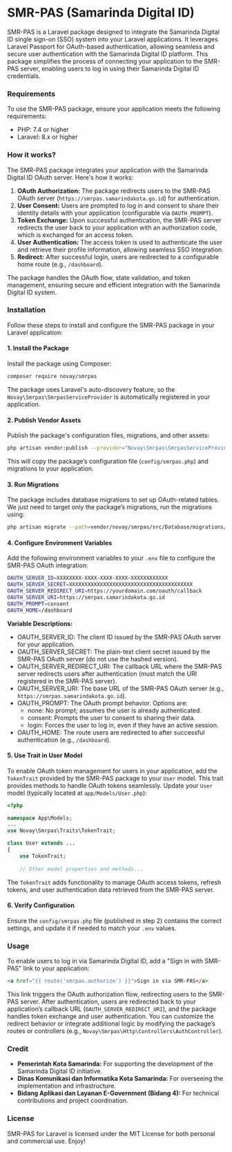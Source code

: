 # SMR-PAS (Samarinda Digital ID)

SMR-PAS is a Laravel package designed to integrate the Samarinda Digital ID single sign-on (SSO) system into your Laravel applications. It leverages Laravel Passport for OAuth-based authentication, allowing seamless and secure user authentication with the Samarinda Digital ID platform. This package simplifies the process of connecting your application to the SMR-PAS server, enabling users to log in using their Samarinda Digital ID credentials.

### Requirements
To use the SMR-PAS package, ensure your application meets the following requirements:
- PHP: 7.4 or higher
- Laravel: 8.x or higher

### How it works?
The SMR-PAS package integrates your application with the Samarinda Digital ID OAuth server. Here's how it works:
1. **OAuth Authorization:** The package redirects users to the SMR-PAS OAuth server (`https://smrpas.samarindakota.go.id`) for authentication.
2. **User Consent:** Users are prompted to log in and consent to share their identity details with your application (configurable via `OAUTH_PROMPT`).
3. **Token Exchange:** Upon successful authentication, the SMR-PAS server redirects the user back to your application with an authorization code, which is exchanged for an access token.
4. **User Authentication:** The access token is used to authenticate the user and retrieve their profile information, allowing seamless SSO integration.
5. **Redirect:** After successful login, users are redirected to a configurable home route (e.g., `/dashboard`).

The package handles the OAuth flow, state validation, and token management, ensuring secure and efficient integration with the Samarinda Digital ID system.

### Installation
Follow these steps to install and configure the SMR-PAS package in your Laravel application:

#### 1. Install the Package
Install the package using Composer:
```bash
composer require novay/smrpas
```
The package uses Laravel's auto-discovery feature, so the `Novay\Smrpas\SmrpasServiceProvider` is automatically registered in your application.

#### 2. Publish Vendor Assets
Publish the package's configuration files, migrations, and other assets:
```bash
php artisan vendor:publish --provider="Novay\Smrpas\SmrpasServiceProvider"
```

This will copy the package’s configuration file (`config/smrpas.php`) and migrations to your application.

#### 3. Run Migrations
The package includes database migrations to set up OAuth-related tables. 
We just need to target only the package’s migrations, run the migrations using:

```bash
php artisan migrate --path=vendor/novay/smrpas/src/Database/migrations/2023_09_26_100536_create_oauths_table.php
```

#### 4. Configure Environment Variables
Add the following environment variables to your `.env` file to configure the SMR-PAS OAuth integration:
```bash
OAUTH_SERVER_ID=XXXXXXXX-XXXX-XXXX-XXXX-XXXXXXXXXXXX
OAUTH_SERVER_SECRET=XXXXXXXXXXXXXXXXXXXXXXXXXXXXXXXXXXXXXXXX
OAUTH_SERVER_REDIRECT_URI=https://yourdomain.com/oauth/callback
OAUTH_SERVER_URI=https://smrpas.samarindakota.go.id
OAUTH_PROMPT=consent
OAUTH_HOME=/dashboard
```

**Variable Descriptions:**
- OAUTH_SERVER_ID: The client ID issued by the SMR-PAS OAuth server for your application.
- OAUTH_SERVER_SECRET: The plain-text client secret issued by the SMR-PAS OAuth server (do not use the hashed version).
- OAUTH_SERVER_REDIRECT_URI: The callback URL where the SMR-PAS server redirects users after authentication (must match the URI registered in the SMR-PAS server).
- OAUTH_SERVER_URI: The base URL of the SMR-PAS OAuth server (e.g., `https://smrpas.samarindakota.go.id`).
- OAUTH_PROMPT: The OAuth prompt behavior. Options are:
    - none: No prompt; assumes the user is already authenticated.
    - consent: Prompts the user to consent to sharing their data.
    - login: Forces the user to log in, even if they have an active session.
- OAUTH_HOME: The route users are redirected to after successful authentication (e.g., `/dashboard`).

#### 5. Use Trait in User Model

To enable OAuth token management for users in your application, add the `TokenTrait` provided by the SMR-PAS package to your `User` model. This trait provides methods to handle OAuth tokens seamlessly.
Update your `User` model (typically located at `app/Models/User.php`):

```php
<?php

namespace App\Models;
...
use Novay\Smrpas\Traits\TokenTrait;

class User extends ...
{
    use TokenTrait;
    
    // Other model properties and methods...
```
The `TokenTrait` adds functionality to manage OAuth access tokens, refresh tokens, and user authentication data retrieved from the SMR-PAS server.

#### 6. Verify Configuration
Ensure the `config/smrpas.php` file (published in step 2) contains the correct settings, and update it if needed to match your `.env` values.

### Usage
To enable users to log in via Samarinda Digital ID, add a "Sign in with SMR-PAS" link to your application:
```html
<a href="{{ route('smrpas.authorize') }}">Sign in via SMR-PAS</a>
```
This link triggers the OAuth authorization flow, redirecting users to the SMR-PAS server. After authentication, users are redirected back to your application’s callback URL (`OAUTH_SERVER_REDIRECT_URI`), and the package handles token exchange and user authentication.
You can customize the redirect behavior or integrate additional logic by modifying the package’s routes or controllers (e.g., `Novay\Smrpas\Http\Controllers\AuthController`).

### Credit
- **Pemerintah Kota Samarinda:** For supporting the development of the Samarinda Digital ID initiative.
- **Dinas Komunikasi dan Informatika Kota Samarinda:** For overseeing the implementation and infrastructure.
- **Bidang Aplikasi dan Layanan E-Government (Bidang 4):** For technical contributions and project coordination.

### License
SMR-PAS for Laravel is licensed under the MIT License for both personal and commercial use. Enjoy!
